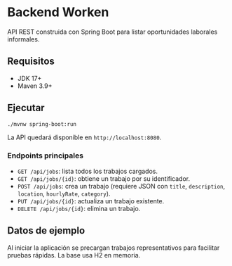 # Backend Worken

API REST construida con Spring Boot para listar oportunidades laborales informales.

## Requisitos
- JDK 17+
- Maven 3.9+

## Ejecutar
```bash
./mvnw spring-boot:run
```

La API quedará disponible en `http://localhost:8080`.

### Endpoints principales
- `GET /api/jobs`: lista todos los trabajos cargados.
- `GET /api/jobs/{id}`: obtiene un trabajo por su identificador.
- `POST /api/jobs`: crea un trabajo (requiere JSON con `title`, `description`, `location`, `hourlyRate`, `category`).
- `PUT /api/jobs/{id}`: actualiza un trabajo existente.
- `DELETE /api/jobs/{id}`: elimina un trabajo.

## Datos de ejemplo
Al iniciar la aplicación se precargan trabajos representativos para facilitar pruebas rápidas. La base usa H2 en memoria.
